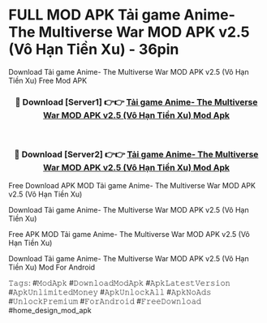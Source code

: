 # FULL MOD APK Tải game Anime- The Multiverse War MOD APK v2.5 (Vô Hạn Tiền Xu) - 36pin
Download Tải game Anime- The Multiverse War MOD APK v2.5 (Vô Hạn Tiền Xu) Free Mod APK

<div align="center">
<h3>🔴 Download [Server1] 👉👉 <a href="https://apk-comot.site?title=Tải_game_Anime-_The_Multiverse_War_MOD_APK_v2.5_(Vô_Hạn_Tiền_Xu)">Tải game Anime- The Multiverse War MOD APK v2.5 (Vô Hạn Tiền Xu) Mod Apk</a></h3><br>

<h3>🔴 Download [Server2] 👉👉 <a href="https://apk-comot.site?title=Tải_game_Anime-_The_Multiverse_War_MOD_APK_v2.5_(Vô_Hạn_Tiền_Xu)">Tải game Anime- The Multiverse War MOD APK v2.5 (Vô Hạn Tiền Xu) Mod Apk</a></h3>
</div>


Free Download APK MOD Tải game Anime- The Multiverse War MOD APK v2.5 (Vô Hạn Tiền Xu)

Download Tải game Anime- The Multiverse War MOD APK v2.5 (Vô Hạn Tiền Xu) 

Free APK MOD Tải game Anime- The Multiverse War MOD APK v2.5 (Vô Hạn Tiền Xu) 

Download Tải game Anime- The Multiverse War MOD APK v2.5 (Vô Hạn Tiền Xu) Mod For Android

𝚃𝚊𝚐𝚜: #𝙼𝚘𝚍𝙰𝚙𝚔 #𝙳𝚘𝚠𝚗𝚕𝚘𝚊𝚍𝙼𝚘𝚍𝙰𝚙𝚔 #𝙰𝚙𝚔𝙻𝚊𝚝𝚎𝚜𝚝𝚅𝚎𝚛𝚜𝚒𝚘𝚗 #𝙰𝚙𝚔𝚄𝚗𝚕𝚒𝚖𝚒𝚝𝚎𝚍𝙼𝚘𝚗𝚎𝚢 #𝙰𝚙𝚔𝚄𝚗𝚕𝚘𝚌𝚔𝙰𝚕𝚕 #𝙰𝚙𝚔𝙽𝚘𝙰𝚍𝚜 #𝚄𝚗𝚕𝚘𝚌𝚔𝙿𝚛𝚎𝚖𝚒𝚞𝚖 #𝙵𝚘𝚛𝙰𝚗𝚍𝚛𝚘𝚒𝚍 #𝙵𝚛𝚎𝚎𝙳𝚘𝚠𝚗𝚕𝚘𝚊𝚍 #home_design_mod_apk